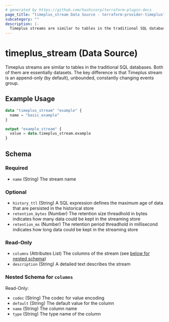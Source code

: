 ```yaml
---
# generated by https://github.com/hashicorp/terraform-plugin-docs
page_title: "timeplus_stream Data Source - terraform-provider-timeplus"
subcategory: ""
description: |-
  Timeplus streams are similar to tables in the traditional SQL databases. Both of them are essentially datasets. The key difference is that Timeplus stream is an append-only (by default), unbounded, constantly changing events group.
---
```


# timeplus_stream (Data Source)

Timeplus streams are similar to tables in the traditional SQL databases. Both of them are essentially datasets. The key difference is that Timeplus stream is an append-only (by default), unbounded, constantly changing events group.

## Example Usage

```terraform
data "timeplus_stream" "example" {
  name = "basic_example"
}

output "example_stream" {
  value = data.timeplus_stream.example
}
```

<!-- schema generated by tfplugindocs -->
## Schema

### Required

- `name` (String) The stream name

### Optional

- `history_ttl` (String) A SQL expression defines the maximum age of data that are persisted in the historical store
- `retention_bytes` (Number) The retention size threadhold in bytes indicates how many data could be kept in the streaming store
- `retention_ms` (Number) The retention period threadhold in millisecond indicates how long data could be kept in the streaming store

### Read-Only

- `columns` (Attributes List) The columns of the stream (see [below for nested schema](#nestedatt--columns))
- `description` (String) A detailed text describes the stream

<a id="nestedatt--columns"></a>
### Nested Schema for `columns`

Read-Only:

- `codec` (String) The codec for value encoding
- `default` (String) The default value for the column
- `name` (String) The column name
- `type` (String) The type name of the column

